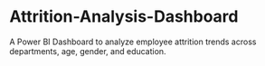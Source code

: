 # Attrition-Analysis-Dashboard
A Power BI Dashboard to analyze employee attrition trends across departments, age, gender, and education.

